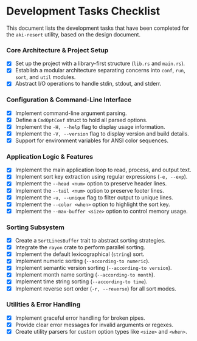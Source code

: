 # Development Tasks Checklist

This document lists the development tasks that have been completed for the `aki-resort` utility, based on the design document.

### Core Architecture & Project Setup
- [x] Set up the project with a library-first structure (`lib.rs` and `main.rs`).
- [x] Establish a modular architecture separating concerns into `conf`, `run`, `sort`, and `util` modules.
- [x] Abstract I/O operations to handle stdin, stdout, and stderr.

### Configuration & Command-Line Interface
- [x] Implement command-line argument parsing.
- [x] Define a `CmdOptConf` struct to hold all parsed options.
- [x] Implement the `-H, --help` flag to display usage information.
- [x] Implement the `-V, --version` flag to display version and build details.
- [x] Support for environment variables for ANSI color sequences.

### Application Logic & Features
- [x] Implement the main application loop to read, process, and output text.
- [x] Implement sort key extraction using regular expressions (`-e, --exp`).
- [x] Implement the `--head <num>` option to preserve header lines.
- [x] Implement the `--tail <num>` option to preserve footer lines.
- [x] Implement the `-u, --unique` flag to filter output to unique lines.
- [x] Implement the `--color <when>` option to highlight the sort key.
- [x] Implement the `--max-buffer <size>` option to control memory usage.

### Sorting Subsystem
- [x] Create a `SortLinesBuffer` trait to abstract sorting strategies.
- [x] Integrate the `rayon` crate to perform parallel sorting.
- [x] Implement the default lexicographical (`string`) sort.
- [x] Implement numeric sorting (`--according-to numeric`).
- [x] Implement semantic version sorting (`--according-to version`).
- [x] Implement month name sorting (`--according-to month`).
- [x] Implement time string sorting (`--according-to time`).
- [x] Implement reverse sort order (`-r, --reverse`) for all sort modes.

### Utilities & Error Handling
- [x] Implement graceful error handling for broken pipes.
- [x] Provide clear error messages for invalid arguments or regexes.
- [x] Create utility parsers for custom option types like `<size>` and `<when>`.
